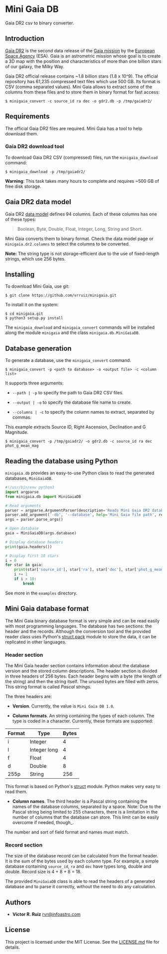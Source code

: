 # Mini Gaia DB

Gaia DR2 csv to binary converter.

## Introduction

[Gaia DR2](https://www.cosmos.esa.int/web/gaia/data-release-2) is the second data release of the [Gaia mission](https://www.cosmos.esa.int/web/gaia/) by the [European Space Agency](https://www.esa.int/) (ESA). Gaia is an astrometric mission whose goal is to create a 3D map with the position and characteristics of more than one billion stars of our galaxy, the Milky Way.

Gaia DR2 official release contains ~1.8 billion stars (1.8 x 10^9). The official repository has 61,235 compressed text files which use 500 GB. Its format is CSV (comma separated values). Mini Gaia allows to extract some of the columns from these files and to store them in binary format for fast access:

```
$ minigaia_convert -c source_id ra dec -o gdr2.db -p /tmp/gaiadr2/
```

## Requirements

The official Gaia DR2 files are required. Mini Gaia has a tool to help download them.

### Gaia DR2 download tool

To download Gaia DR2 CSV (compressed) files, run the ``minigaia_download`` command:

```
$ minigaia_download -p /tmp/gaiadr2/
```

**Warning**: This task takes many hours to complete and requires ~500 GB of free disk storage.

## Gaia DR2 data model

Gaia DR2 [data model](https://gea.esac.esa.int/archive/documentation/GDR2/Gaia_archive/chap_datamodel/sec_dm_main_tables/ssec_dm_gaia_source.html) defines 94 columns. Each of these columns has one of these types:

> Boolean, Byte, Double, Float, Integer, Long, String and Short. 

Mini Gaia converts them to binary format. Check the data model page or ``minigaia.dr2.columns`` to select the columns to be converted.

**Note:** The string type is not storage-efficient due to the use of fixed-length strings, which use 256 bytes.

## Installing

To download Mini Gaia, use git:

```
$ git clone https://github.com/vrruiz/minigaia.git
```

To install it on the system:

```
$ cd minigaia.git
$ python3 setup.py install
```

The ``minigaia_download`` and  ``minigaia_convert`` commands will be installed along the module ``minigaia`` and the class ``minigaia.db.MiniGaiaDB``.

## Database generation

To generate a database, use the ``minigaia_convert`` command.

```
$ minigaia_convert -p <path to database> -o <output file> -c <column list>
```

It supports three arguments:

-  ``--path | -p`` to specify the path to Gaia DR2 CSV files.

- ``--output | -o`` to specify the database file name to create.

- ``--columns | -c`` to specify the column names to extract, separated by commas.

This example extracts Source ID, Right Ascension, Declination and G Magnitude.

```
$ minigaia_convert -p /tmp/gaiadr2/ -o gdr2.db -c source_id ra dec phot_g_mean_mag
```

## Reading the database using Python

``minigaia.db`` provides an easy-to-use Python class to read the generated databases, ``MiniGaiaDB``.

```python
#!/usr/bin/env python3
import argparse
from minigaia.db import MiniGaiaDB

# Read arguments
parser = argparse.ArgumentParser(description='Reads Mini Gaia DR2 database.')
parser.add_argument('-db', '--database', help='Mini Gaia file path', required=True)
args = parser.parse_args()

# Open database
gaia = MiniGaiaDB(args.database)

# Display database headers
print(gaia.headers())

# Display first 10 stars
i = 0
for star in gaia:
    print(star['source_id'], star['ra'], star['dec'], star['phot_g_mean_mag'])
    i += 1
    if i > 10:
        break
```

See more in the ``examples`` directory.

## Mini Gaia database format

The Mini Gaia binary database format is very simple and can be read easily with most programming languages. The database has two sections: the header and the records. Although the conversion tool and the provided reader class uses Python's [struct.pack](https://docs.python.org/3/library/struct.html) module to store the data, it can be replicated in other languages.

### Header section

The Mini Gaia header section contains information about the database version and the stored column descriptions. The header section is divided in three headers of 256 bytes. Each header begins with a byte (the length of the string) and then the string itself. The unused bytes are filled with zeros. This string format is called _Pascal strings_.

The three headers are:

- **Version**. Currently, the value is ``Mini Gaia DB 1.0``.

- **Column formats**. An string containing the types of each column. The type is coded in a character. Currently, these formats are supported:

| Format | Type | Bytes |
| --------- | ---- | ----- |
| i | Integer | 4 |
| l | Integer long | 4 |
| f | Float | 4 | 
| d | Double | 8 |
| 255p | String | 256 |

This format is based on Python's [struct](https://docs.python.org/3/library/struct.html) module. Python makes very easy to read them.

- **Column names**. The third header is a Pascal string containing the names of the database columns, separated by a space. Note: Due to the Pascal string being limited to 255 characters, there is a limitation in the number of columns that the database can store. This limit can be easily overcome if needed, though_.

The number and sort of field format and names must match.

### Record section

The size of the database record can be calculated from the  format header. It is the sum of the bytes used by each column type. For example, a simple database containing ``source_id``, ``ra`` and ``dec`` have types long, double and double. Record size is 4 + 8 + 8 = 18.

The provided ``MiniGaiaDB`` class is able to read the headers of a generated database and to parse it correctly, without the need to do any calculation.

## Authors

- **Víctor R. Ruiz** [<rvr@infoastro.com>](mailto:rvr@infoastro.com)

## License

This project is licensed under the MIT License. See the [LICENSE.md](LICENSE.md) file for details.